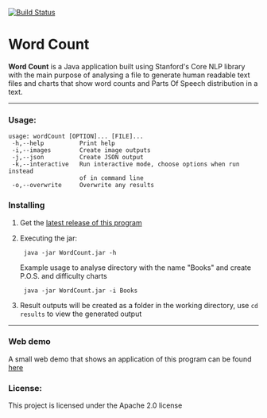 [![Build Status](https://travis-ci.org/khazelrigg/wordCount.svg?branch=1.1.0)](https://travis-ci.org/khazelrigg/wordCount)

Word Count
==========

**Word Count** is a Java application built using Stanford's Core NLP library with the main purpose 
of analysing a file to generate human readable text files and charts that show  word counts and Parts Of Speech
 distribution in a text.

---

### Usage:

    usage: wordCount [OPTION]... [FILE]...
     -h,--help          Print help
     -i,--images        Create image outputs
     -j,--json          Create JSON output
     -k,--interactive   Run interactive mode, choose options when run instead
                        of in command line
     -o,--overwrite     Overwrite any results

### Installing
1. Get the [latest release of this program](https://github.com/khazelrigg/wordCount/releases)

2. Executing the jar:
     
        java -jar WordCount.jar -h
        
    Example usage to analyse directory with the name "Books" and create P.O.S. and difficulty charts
        
        java -jar WordCount.jar -i Books
        
4. Result outputs will be created as a folder in the working directory, use `cd results` to view the generated output

---
### Web demo
A small web demo that shows an application of this program can be found [here](http://bl.ocks.org/khazelrigg/raw/287b2e8a648bf85313de686bfe7ed540/)

### License:
This project is licensed under the Apache 2.0 license
